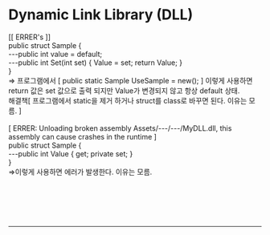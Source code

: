 # Dynamic Link Library (DLL)
[[ ERRER's ]]
<br>public struct Sample {
<br>---public int value = default;
<br>---public int Set(int set) { Value = set; return Value; }
<br>}
<br>=> 프로그램에서 [ public static Sample UseSample = new(); ] 이렇게 사용하면
<br>return 값은 set 값으로 출력 되지만 Value가 변경되지 않고 항상 default 상태.
<br>해결책[ 프로그램에서 static을 제거 하거나 struct를 class로 바꾸면 된다. 이유는 모름. ]
<br>
<br>[ ERRER: Unloading broken assembly Assets/---/---/MyDLL.dll, this assembly can cause crashes in the runtime ]
<br>public struct Sample {
<br>---public int Value { get; private set; }
<br>}
<br>=>이렇게 사용하면 에러가 발생한다. 이유는 모름.
<br>
<br>
<br>
<br>
<br>
<br><hr>
